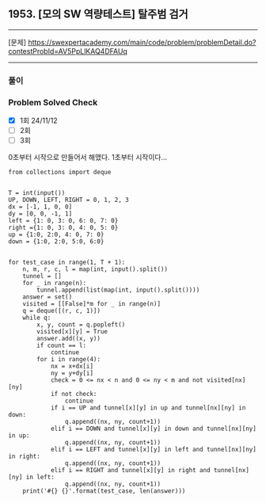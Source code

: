 ## 1953. [모의 SW 역량테스트] 탈주범 검거

---

[문제] https://swexpertacademy.com/main/code/problem/problemDetail.do?contestProbId=AV5PpLlKAQ4DFAUq

---

### 풀이
### Problem Solved Check
- [x] 1회 24/11/12
- [ ] 2회
- [ ] 3회

0초부터 시작으로 만들어서 해맸다. 1초부터 시작이다...
~~~
from collections import deque


T = int(input())
UP, DOWN, LEFT, RIGHT = 0, 1, 2, 3
dx = [-1, 1, 0, 0]
dy = [0, 0, -1, 1]
left = {1: 0, 3: 0, 6: 0, 7: 0}
right ={1: 0, 3: 0, 4: 0, 5: 0}
up = {1:0, 2:0, 4: 0, 7: 0}
down = {1:0, 2:0, 5:0, 6:0}


for test_case in range(1, T + 1):
    n, m, r, c, l = map(int, input().split())
    tunnel = []
    for _ in range(n):
        tunnel.append(list(map(int, input().split())))
    answer = set()
    visited = [[False]*m for _ in range(n)]
    q = deque([(r, c, 1)])
    while q:
        x, y, count = q.popleft()
        visited[x][y] = True
        answer.add((x, y))
        if count == l:
            continue
        for i in range(4):
            nx = x+dx[i]
            ny = y+dy[i]
            check = 0 <= nx < n and 0 <= ny < m and not visited[nx][ny]
            if not check:
                continue
            if i == UP and tunnel[x][y] in up and tunnel[nx][ny] in down:
                q.append((nx, ny, count+1))
            elif i == DOWN and tunnel[x][y] in down and tunnel[nx][ny] in up:
                q.append((nx, ny, count+1))
            elif i == LEFT and tunnel[x][y] in left and tunnel[nx][ny] in right:
                q.append((nx, ny, count+1))
            elif i == RIGHT and tunnel[x][y] in right and tunnel[nx][ny] in left:
                q.append((nx, ny, count+1))
    print('#{} {}'.format(test_case, len(answer)))

~~~